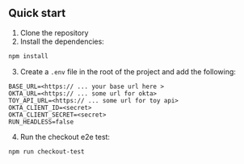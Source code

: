 ## Quick start
1. Clone the repository
2. Install the dependencies:
```bash
npm install
```
3. Create a `.env` file in the root of the project and add the following:
```properties
BASE_URL=<https:// ... your base url here >
OKTA_URL=<https:// ... some url for okta>
TOY_API_URL=<https:// ... some url for toy api>
OKTA_CLIENT_ID=<secret>
OKTA_CLIENT_SECRET=<secret>
RUN_HEADLESS=false
```
4. Run the checkout e2e test:
```bash
npm run checkout-test
```